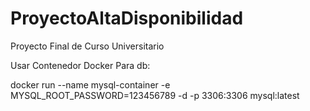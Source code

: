 # ProyectoAltaDisponibilidad
Proyecto Final de Curso Universitario 

Usar Contenedor Docker Para db: 

docker run --name mysql-container -e MYSQL_ROOT_PASSWORD=123456789 -d -p 3306:3306 mysql:latest
